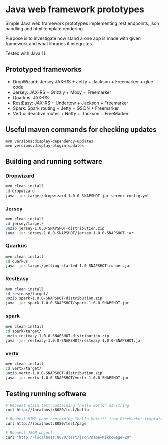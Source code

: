 # Java web framework prototypes

Simple Java web framework prototypes implementing 
rest endpoints,
json handling and 
html template rendering.

Purpose is to investigate 
how stand alone app is made with given framework 
and what libraries it integrates.

Tested with Java 11.

## Prototyped frameworks

* DropWizard: Jersey JAX-RS + Jetty + Jackson + Freemarker + glue code
* Jersey: JAX-RS + Grizzly + Moxy + Freemarker
* Quarkus: JAX-RS 
* RestEasy: JAX-RS + Undertow + Jackson + Freemarker
* Spark: Spark routing + Jetty + GSON + Freemarker
* Vert.x: Reactive routes + Netty + Jackson + FreeMarker

## Useful maven commands for checking updates

```bash 
mvn versions:display-dependency-updates
mvn versions:display-plugin-updates
```

## Building and running software

### Dropwizard

```bash 
mvn clean install
cd dropwizard
java -jar target/dropwizard-1.0.0-SNAPSHOT.jar server config.yml
```

### Jersey

```bash 
mvn clean install
cd jersey/target/
unzip jersey-1.0.0-SNAPSHOT-distribution.zip
java -jar jersey-1.0.0-SNAPSHOT/jersey-1.0.0-SNAPSHOT.jar
```

### Quarkus

```bash 
mvn clean install
cd quarkus
java -jar target/getting-started-1.0-SNAPSHOT-runner.jar
```

### RestEasy

```bash 
mvn clean install
cd resteasy/target/
unzip spark-1.0.0-SNAPSHOT-distribution.zip
java -jar spark-1.0.0-SNAPSHOT/spark-1.0.0-SNAPSHOT.jar
```

### spark

```bash 
mvn clean install
cd spark/target/
unzip resteasy-1.0.0-SNAPSHOT-distribution.zip
java -jar resteasy-1.0.0-SNAPSHOT/resteasy-1.0.0-SNAPSHOT.jar
```

### vertx

```bash 
mvn clean install
cd vertx/target/
unzip vertx-1.0.0-SNAPSHOT-distribution.zip
java -jar vertx-1.0.0-SNAPSHOT/vertx-1.0.0-SNAPSHOT.jar 
```

## Testing running software

```bash 
# Request plain text containing "hello world" as string
curl http://localhost:8080/test/hello

# Request HTML page containing "Hello Matti!" from FreeMarker template
curl http://localhost:8080/test/page

# Request JSON object
curl "http://localhost:8080/test/json?name=Mikko&age=20"
```